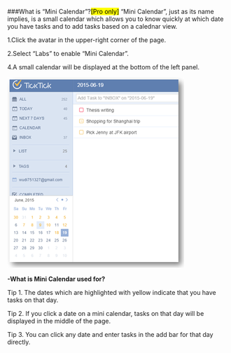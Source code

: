 ###What is “Mini Calendar”?<mark>[Pro only]</mark>
“Mini Calendar”, just as its name implies, is a small calendar which allows you to know  quickly at which date you have tasks and to add tasks based on a calednar view.

1.Click the avatar in the upper-right corner of the page.

2.Select “Labs” to enable “Mini Calendar”.

4.A small calendar will be displayed at the bottom of the left panel.

![](../images/webmini.png)

**-What is Mini Calendar used for?**

Tip 1. The dates which are highlighted with yellow indicate that you have tasks on that day. 

Tip 2. If you click a date on a mini calendar, tasks on that day will be displayed in the middle of the page. 

Tip 3. You can click any date and enter tasks in the add bar for that day directly.
